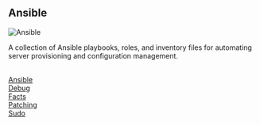 Ansible
-------

![Ansible](https://skillicons.dev/icons?i=ansible) <br>

A collection of Ansible playbooks, roles, and inventory files for automating server provisioning and configuration management. <br>
<br>

[Ansible](https://github.com/itscturner/ansible/tree/main/roles/ansible) <br>
[Debug](https://github.com/itscturner/ansible/tree/main/roles/debug) <br>
[Facts](https://github.com/itscturner/ansible/tree/main/roles/facts) <br>
[Patching](https://github.com/itscturner/ansible/tree/main/roles/patching) <br>
[Sudo](https://github.com/itscturner/ansible/tree/main/roles/sudo) <br>
